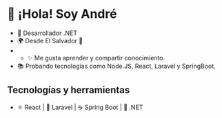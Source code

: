 # 👋 ¡Hola! Soy André
- 🚀 Desarrollador .NET
- 🌍 Desde El Salvador 🌴
- - ✨ Me gusta aprender y compartir conocimiento.
- 📚 Probando tecnologías como Node.JS, React, Laravel y SpringBoot.

## Tecnologías y herramientas
- ⚛️ React | 🐘 Laravel | ☕ Spring Boot | 🧩 .NET
